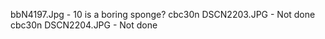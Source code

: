 bbN4197.Jpg - 10 is a boring sponge?
cbc30n DSCN2203.JPG - Not done 
cbc30n DSCN2204.JPG - Not done
